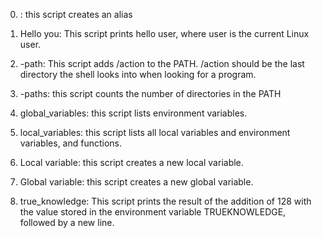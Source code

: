 0. <o>: this script creates an alias


1. Hello you: This script prints hello user, where user is the current Linux user.


2. -path: This script adds /action to the PATH. /action should be the last directory the shell looks into when looking for a program.


3. -paths: this script counts the number of directories in the PATH


4. global_variables: this script lists environment variables.


5. local_variables: this script lists all local variables and environment variables, and functions.


6.  Local variable: this script creates a new local variable.


7. Global variable: this script creates a new global variable.


8. true_knowledge: This script prints the result of the addition of 128 with the value stored in the environment variable TRUEKNOWLEDGE, followed by a new line.



